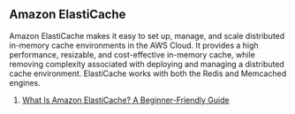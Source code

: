 ## Amazon ElastiCache

Amazon ElastiCache makes it easy to set up, manage, and scale distributed in-memory cache environments in the AWS Cloud. It provides a high performance, resizable, and cost-effective in-memory cache, while removing complexity associated with deploying and managing a distributed cache environment. ElastiCache works with both the Redis and Memcached engines.

1. [What Is Amazon ElastiCache? A Beginner-Friendly Guide](https://www.cloudzero.com/blog/amazon-elasticache)